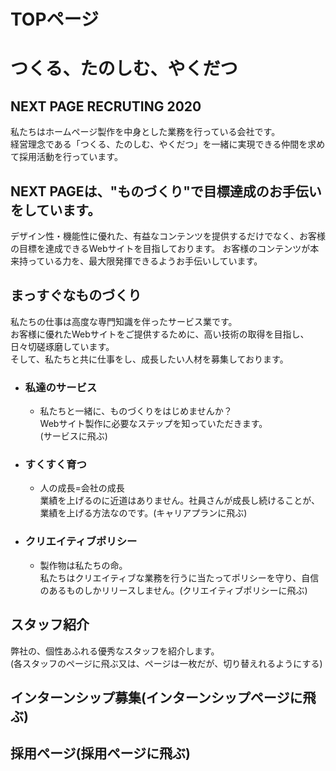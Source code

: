 # TOPページ
# つくる、たのしむ、やくだつ
## NEXT PAGE RECRUTING 2020
私たちはホームページ製作を中身とした業務を行っている会社です。  
経営理念である「つくる、たのしむ、やくだつ」を一緒に実現できる仲間を求めて採用活動を行っています。  

## NEXT PAGEは、"ものづくり"で目標達成のお手伝いをしています。
デザイン性・機能性に優れた、有益なコンテンツを提供するだけでなく、お客様の目標を達成できるWebサイトを目指しております。
お客様のコンテンツが本来持っている力を、最大限発揮できるようお手伝いしています。

## まっすぐなものづくり
私たちの仕事は高度な専門知識を伴ったサービス業です。  
お客様に優れたWebサイトをご提供するために、高い技術の取得を目指し、日々切磋琢磨しています。  
そして、私たちと共に仕事をし、成長したい人材を募集しております。

  * ### 私達のサービス
    * 私たちと一緒に、ものづくりをはじめませんか？  
      Webサイト製作に必要なステップを知っていただきます。  
      (サービスに飛ぶ)
  * ### すくすく育つ
    * 人の成長=会社の成長  
      業績を上げるのに近道はありません。社員さんが成長し続けることが、業績を上げる方法なのです。(キャリアプランに飛ぶ)
  * ### クリエイティブポリシー
    * 製作物は私たちの命。  
      私たちはクリエイティブな業務を行うに当たってポリシーを守り、自信のあるものしかリリースしません。(クリエイティブポリシーに飛ぶ)

## スタッフ紹介
弊社の、個性あふれる優秀なスタッフを紹介します。  
(各スタッフのページに飛ぶ又は、ページは一枚だが、切り替えれるようにする)

## インターンシップ募集(インターンシップページに飛ぶ)

## 採用ページ(採用ページに飛ぶ)
